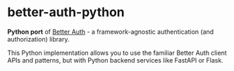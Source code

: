 # better-auth-python

**Python port** of [Better Auth](https://github.com/better-auth/better-auth) - a framework-agnostic authentication (and authorization) library.

This Python implementation allows you to use the familiar Better Auth client APIs and patterns, but with Python backend services like FastAPI or Flask.

